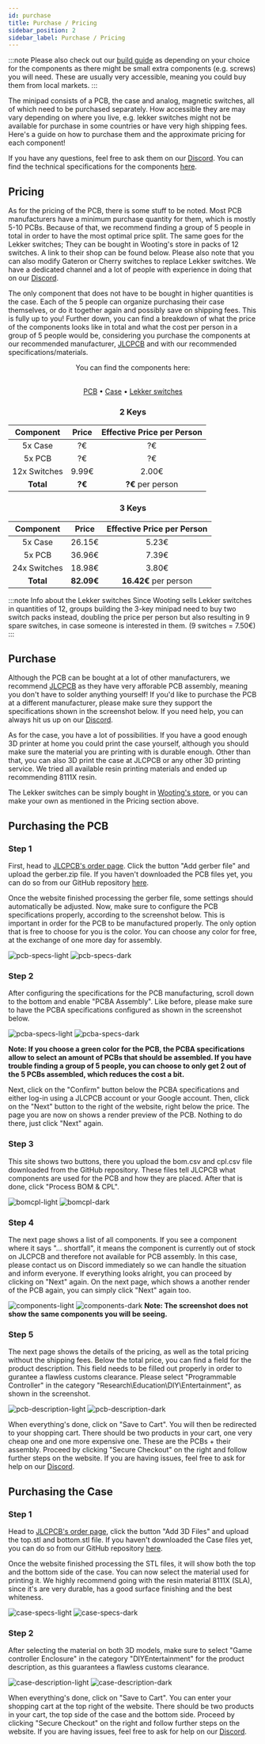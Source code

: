 ```yaml
---
id: purchase
title: Purchase / Pricing
sidebar_position: 2
sidebar_label: Purchase / Pricing
---
```


:::note
Please also check out our [build guide](build-guide.md) as depending on your choice for the components as there might be small extra components (e.g. screws) you will need. These are usually very accessible, meaning you could buy them from local markets.
:::

The minipad consists of a PCB, the case and analog, magnetic switches, all of which need to be purchased separately. How accessible they are may vary depending on where you live, e.g. lekker switches might not be available for purchase in some countries or have very high shipping fees. Here's a guide on how to purchase them and the approximate pricing for each component!

If you have any questions, feel free to ask them on our [Discord](https://discord.gg/minipad). You can find the technical specifications for the components [here](technical-specifications.md).

## Pricing

As for the pricing of the PCB, there is some stuff to be noted. Most PCB manufacturers have a minimum purchase quantity for them, which is mostly 5-10 PCBs. Because of that, we recommend finding a group of 5 people in total in order to have the most optimal price split.
The same goes for the Lekker switches; They can be bought in Wooting's store in packs of 12 switches. A link to their shop can be found below. Please also note that you can also modify Gateron or Cherry switches to replace Lekker switches. We have a dedicated channel and a lot of people with experience in doing that on our [Discord](https://discord.gg/minipad).

The only component that does not have to be bought in higher quantities is the case. Each of the 5 people can organize purchasing their case themselves, or do it together again and possibly save on shipping fees. This is fully up to you! Further down, you can find a breakdown of what the price of the components looks like in total and what the cost per person in a group of 5 people would be, considering you purchase the components at our recommended manufacturer, [JLCPCB](https://jlcpcb.com/) and with our recommended specifications/materials.

<center>
You can find the components here:<br></br>

[PCB](https://github.com/minipadkb/minipad) • [Case](https://github.com/minipadkb/minipad) • [Lekker switches](https://next.wooting.io/product/lekker-switch-linear60-12-pack)
</center>

<div className="row">
<div className="col">

<center><h3>2 Keys</h3></center>

| **Component** | **Price** | **Effective Price per Person** |
| :-------:| :--------: | :---------: |
| 5x Case | ?€ | ?€ |
| 5x PCB | ?€ | ?€ |
| 12x Switches | 9.99€ | 2.00€ |
| **Total**| **?€** | **?€** per person |

</div>
<div className="col">

<center><h3>3 Keys</h3></center>

| **Component** | **Price** | **Effective Price per Person** |
| :-------:| :--------: | :---------: |
| 5x Case | 26.15€ | 5.23€ |
| 5x PCB | 36.96€ | 7.39€ |
| 24x Switches | 18.98€ | 3.80€ |
| **Total**| **82.09€** | **16.42€** per person |

</div>
</div>

:::note Info about the Lekker switches
Since Wooting sells Lekker switches in quantities of 12, groups building the 3-key minipad need to buy two switch packs instead, doubling the price per person but also resulting in 9 spare switches, in case someone is interested in them. (9 switches = 7.50€)
:::

## Purchase

Although the PCB can be bought at a lot of other manufacturers, we recommend [JLCPCB](https://jlcpcb.com) as they have very afforable PCB assembly, meaning you don't have to solder anything yourself! If you'd like to purchase the PCB at a different manufacturer, please make sure they support the specifications shown in the screenshot below. If you need help, you can always hit us up on our [Discord](https://discord.gg/minipad). 

As for the case, you have a lot of possibilities. If you have a good enough 3D printer at home you could print the case yourself, although you should make sure the material you are printing with is durable enough. Other than that, you can also 3D print the case at JLCPCB or any other 3D printing service. We tried all available resin printing materials and ended up recommending 8111X resin.

The Lekker switches can be simply bought in [Wooting's store](https://next.wooting.io/product/lekker-switch-linear60-12-pack), or you can make your own as mentioned in the Pricing section above.

## Purchasing the PCB

### **Step 1**

First, head to [JLCPCB's order page](https://cart.jlcpcb.com/quote). Click the button "Add gerber file" and upload the gerber.zip file. If you haven't downloaded the PCB files yet, you can do so from our GitHub repository [here](https://github.com/minipadkb/minipad).

Once the website finished processing the gerber file, some settings should automatically be adjusted. Now, make sure to configure the PCB specifications properly, according to the screenshot below. This is important in order for the PCB to be manufactured properly. The only option that is free to choose for you is the color. You can choose any color for free, at the exchange of one more day for assembly.

![pcb-specs-light](./img/pcb-specs-light.png#light)
![pcb-specs-dark](./img/pcb-specs-dark.png#dark)

### **Step 2**

After configuring the specifications for the PCB manufacturing, scroll down to the bottom and enable "PCBA Assembly". Like before, please make sure to have the PCBA specifications configured as shown in the screenshot below.

![pcba-specs-light](./img/pcba-specs-light.png#light)
![pcba-specs-dark](./img/pcba-specs-dark.png#dark)

**Note: If you choose a green color for the PCB, the PCBA specifications allow to select an amount of PCBs that should be assembled. If you have trouble finding a group of 5 people, you can choose to only get 2 out of the 5 PCBs assembled, which reduces the cost a bit.**

Next, click on the "Confirm" button below the PCBA specifications and either log-in using a JLCPCB account or your Google account. Then, click on the "Next" button to the right of the website, right below the price. The page you are now on shows a render preview of the PCB. Nothing to do there, just click "Next" again.

### **Step 3**

This site shows two buttons, there you upload the bom.csv and cpl.csv file downloaded from the GitHub repository. These files tell JLCPCB what components are used for the PCB and how they are placed. After that is done, click "Process BOM & CPL".

![bomcpl-light](./img/bomcpl-light.png#light)
![bomcpl-dark](./img/bomcpl-dark.png#dark)

### **Step 4**

The next page shows a list of all components. If you see a component where it says "... shortfall", it means the component is currently out of stock on JLCPCB and therefore not available for PCB assembly. In this case, please contact us on Discord immediately so we can handle the situation and inform everyone. If everything looks alright, you can proceed by clicking on "Next" again. On the next page, which shows a another render of the PCB again, you can simply click "Next" again too.

![components-light](./img/components-light.png#light)
![components-dark](./img/components-dark.png#dark)
**Note: The screenshot does not show the same components you will be seeing.**

### **Step 5**

The next page shows the details of the pricing, as well as the total pricing without the shipping fees. Below the total price, you can find a field for the product description. This field needs to be filled out properly in order to gurantee a flawless customs clearance. Please select "Programmable Controller" in the category "Research\Education\DIY\Entertainment", as shown in the screenshot.

![pcb-description-light](./img/pcb-description-light.png#light)
![pcb-description-dark](./img/pcb-description-dark.png#dark)

When everything's done, click on "Save to Cart". You will then be redirected to your shopping cart. There should be two products in your cart, one very cheap one and one more expensive one. These are the PCBs + their assembly. Proceed by clicking "Secure Checkout" on the right and follow further steps on the website. If you are having issues, feel free to ask for help on our [Discord](https://discord.gg/minipad).

## Purchasing the Case

### Step 1
Head to [JLCPCB's order page](https://3d.jlcpcb.com/3d-printing-quote), click the button "Add 3D Files" and upload the top.stl and bottom.stl file. If you haven't downloaded the Case files yet, you can do so from our GitHub repository [here](https://github.com/minipadkb/minipad).

Once the website finished processing the STL files, it will show both the top and the bottom side of the case. You can now select the material used for printing it. We highly recommend going with the resin material 8111X (SLA), since it's are very durable, has a good surface finishing and the best whiteness.

![case-specs-light](./img/case-specs-light.png#light)
![case-specs-dark](./img/case-specs-dark.png#dark) 

### Step 2

After selecting the material on both 3D models, make sure to select "Game controller Enclosure" in the category "DIYEntertainment" for the product description, as this guarantees a flawless customs clearance.

![case-description-light](./img/case-description-light.png#light)
![case-description-dark](./img/case-description-dark.png#dark)

When everything's done, click on "Save to Cart". You can enter your shopping cart at the top right of the website. There should be two products in your cart, the top side of the case and the bottom side. Proceed by clicking "Secure Checkout" on the right and follow further steps on the website. If you are having issues, feel free to ask for help on our [Discord](https://discord.gg/minipad).